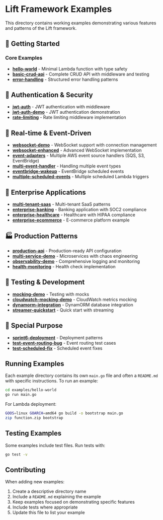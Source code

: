 # Lift Framework Examples

This directory contains working examples demonstrating various features and patterns of the Lift framework.

## 🚀 Getting Started

### Core Examples
- **[hello-world](./hello-world/)** - Minimal Lambda function with type safety
- **[basic-crud-api](./basic-crud-api/)** - Complete CRUD API with middleware and testing
- **[error-handling](./error-handling/)** - Structured error handling patterns

## 🔐 Authentication & Security
- **[jwt-auth](./jwt-auth/)** - JWT authentication with middleware
- **[jwt-auth-demo](./jwt-auth-demo/)** - JWT authentication demonstration
- **[rate-limiting](./rate-limiting/)** - Rate limiting middleware implementation

## 🔄 Real-time & Event-Driven
- **[websocket-demo](./websocket-demo/)** - WebSocket support with connection management
- **[websocket-enhanced](./websocket-enhanced/)** - Advanced WebSocket implementation
- **[event-adapters](./event-adapters/)** - Multiple AWS event source handlers (SQS, S3, EventBridge)
- **[multi-event-handler](./multi-event-handler/)** - Handling multiple event types
- **[eventbridge-wakeup](./eventbridge-wakeup/)** - EventBridge scheduled events
- **[multiple-scheduled-events](./multiple-scheduled-events/)** - Multiple scheduled Lambda triggers

## 🏢 Enterprise Applications
- **[multi-tenant-saas](./multi-tenant-saas/)** - Multi-tenant SaaS patterns
- **[enterprise-banking](./enterprise-banking/)** - Banking application with SOC2 compliance
- **[enterprise-healthcare](./enterprise-healthcare/)** - Healthcare with HIPAA compliance
- **[enterprise-ecommerce](./enterprise-ecommerce/)** - E-commerce platform example

## 🏭 Production Patterns
- **[production-api](./production-api/)** - Production-ready API configuration
- **[multi-service-demo](./multi-service-demo/)** - Microservices with chaos engineering
- **[observability-demo](./observability-demo/)** - Comprehensive logging and monitoring
- **[health-monitoring](./health-monitoring/)** - Health check implementation

## 🧪 Testing & Development
- **[mocking-demo](./mocking-demo/)** - Testing with mocks
- **[cloudwatch-mocking-demo](./cloudwatch-mocking-demo/)** - CloudWatch metrics mocking
- **[dynamorm-integration](./dynamorm-integration/)** - DynamORM database integration
- **[streamer-quickstart](./streamer-quickstart/)** - Quick start with streaming

## 🔧 Special Purpose
- **[sprint6-deployment](./sprint6-deployment/)** - Deployment patterns
- **[test-event-routing-bug](./test-event-routing-bug/)** - Event routing test cases
- **[test-scheduled-fix](./test-scheduled-fix/)** - Scheduled event fixes

## Running Examples

Each example directory contains its own `main.go` file and often a `README.md` with specific instructions. To run an example:

```bash
cd examples/hello-world
go run main.go
```

For Lambda deployment:

```bash
GOOS=linux GOARCH=amd64 go build -o bootstrap main.go
zip function.zip bootstrap
```

## Testing Examples

Some examples include test files. Run tests with:

```bash
go test -v
```

## Contributing

When adding new examples:
1. Create a descriptive directory name
2. Include a `README.md` explaining the example
3. Keep examples focused on demonstrating specific features
4. Include tests where appropriate
5. Update this file to list your example